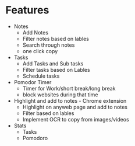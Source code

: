 # Features

- Notes
    - Add Notes
    - Filter notes based on lables
    - Search through notes
    - one click copy
- Tasks
    - Add Tasks and Sub tasks
    - Filter tasks based on Lables
    - Schedule tasks
- Pomodor Timer
    - Timer for Work/short break/long break
    - block websites during that time
- Highlight and add to notes - Chrome extension
    - Highlight on anyweb page and add to notes
    - Filter based on lables
    - Implement OCR to copy from images/videos
- Stats
    - Tasks
    - Pomodoro